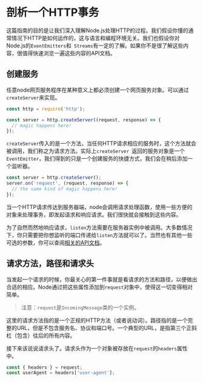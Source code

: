# 剖析一个HTTP事务

这篇指南的目的是让我们深入理解Node.js处理HTTP的过程。我们假设你懂的通常情况下HTTP是如何运作的，这与语言和编程环境无关。我们也假设你对Node.js的`EventEmitters`和` Streams`有一定的了解。如果你不是很了解这些内容，很值得快速浏览一遍这些内容的API文档。

## 创建服务

任意node网页服务程序在某种意义上都必须创建一个网页服务对象。可以通过` createServer`来实现。

```js
const http = require('http');

const server = http.createServer((request, response) => {
  // magic happens here!
});
```

`createServer`传入的是一个方法，当任何HTTP请求相应的服务时，这个方法就会被调用，我们称之为请求方法。实际上`createServer `返回的服务对象是一个`EventEmitter`，我们得到的只是一个创建服务的快捷方式，我们会在稍后添加一个监听器。

```js
const server = http.createServer();
server.on('request', (request, response) => {
  // the same kind of magic happens here!
});
```

当一个HTTP请求传达到服务器端，node会调用请求处理函数，使用一些方便的对象来处理事务，即发起请求和响应请求。我们很快就会接触到这些内容。

为了自然而然地响应请求，`listen`方法需要在服务器实例中被调用。大多数情况下，你只需要把你想监听的端口传递给`listen`方法就可以了。当然也有其他一些可选的参数，你可以查阅[相关的API文档](https://nodejs.org/api/http.html)。

## 请求方法，路径和请求头

当发起一个请求的时候，你最关心的第一件事就是看请求的方法和路径，以便做出合适的相应。Node通过把这些属性添加到`request`对象中，使得这一切变得相对简单。

> 注意：`request`是`IncomingMessage`类的一个实例。

这里的请求方法指的是一个正规的HTTP方法（或者说动词）。路径指的是一个完整的URL，但是不包含服务名、协议和端口号。一个典型的URL，是指第三个正斜杠（包含）往后的所有内容。

接下来该说说请求头了。请求头作为一个对象被存放在`request`的`headers`属性中。

```js
const { headers } = request;
const userAgent = headers['user-agent'];
```





